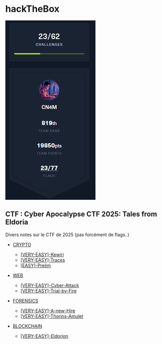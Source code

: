 # hackTheBox

![banner](/img/cnam_.png)

## CTF : **Cyber Apocalypse CTF 2025: Tales from Eldoria**

Divers notes sur le CTF de 2025 (pas forcément de flags..)

* [CRYPTO](Crypto/README.md)
  * [\[VERY-EASY\]-Kewiri](WIKI/Crypto-Kewiri-very-easy.md)
  * [\[VERY-EASY\]-Traces](WIKI/Crypto-Traces-(very-easy).md)
  * [\[EASY\]-Prelim](WIKI/Crypto-Prelim-(easy).md)

* [WEB](web/README.md)
  * [\[VERY-EASY\]-Cyber-Attack](WIKI/WEB-Cyber-Attack-(easy).md)
  * [\[VERY-EASY\]-Trial-by-Fire](WIKI/WEB-Trial-by-Fire-very-easy.md)

* [FORENSICS](forensics/README.md)
  * [\[VERY-EASY\]-A-new-Hire](WIKI/Forensics-A-new-Hire-(very-easy).md)
  * [\[VERY-EASY\]-Thorins-Amulet](WIKI/Forensics-Thorins-Amulet-(very-easy).md)

* [BLOCKCHAIN](blockchain/README.md)
  * [\[VERY-EASY\]-Eldorion](WIKI/Blockchain-Eldorion(very-easy).md)


